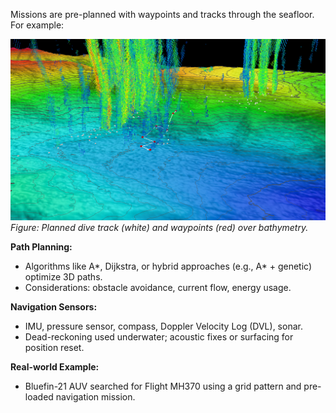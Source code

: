 Missions are pre-planned with waypoints and tracks through the seafloor. For example:

![Dive Track Planning](src/dive_track.jpg)  
*Figure: Planned dive track (white) and waypoints (red) over bathymetry.*

**Path Planning:**

- Algorithms like A*, Dijkstra, or hybrid approaches (e.g., A* + genetic) optimize 3D paths.
- Considerations: obstacle avoidance, current flow, energy usage.

**Navigation Sensors:**

- IMU, pressure sensor, compass, Doppler Velocity Log (DVL), sonar.
- Dead-reckoning used underwater; acoustic fixes or surfacing for position reset.

**Real-world Example:**

- Bluefin-21 AUV searched for Flight MH370 using a grid pattern and pre-loaded navigation mission.
